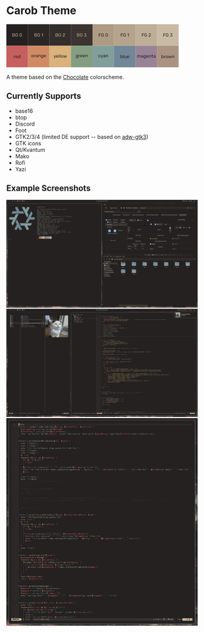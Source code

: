 # Carob Theme
![colorscheme preview](carob.webp "colorscheme preview")        
     
A theme based on the [Chocolate](https://gitlab.com/snakedye/chocolate) colorscheme.

## Currently Supports
- base16
- btop
- Discord
- Foot
- GTK2/3/4 (limited DE support -- based on [adw-gtk3](https://github.com/lassekongo83/adw-gtk3))
- GTK icons
- Qt/Kvantum
- Mako
- Rofi
- Yazi

## Example Screenshots
![example 1](screenshots/desktop1.webp "example 1")    
![example 2](screenshots/desktop2.webp "example 2")     
![example 3](screenshots/nvim.webp "example 3")    
